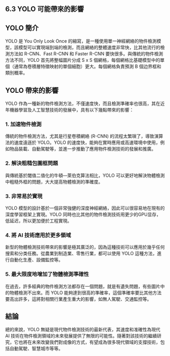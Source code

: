 ## 6.3 YOLO 可能帶來的影響

## YOLO 簡介
YOLO 是 You Only Look Once 的縮寫，是一種使用單一神經網絡的物件檢測模型，該模型可以實現端到端的檢測，而且網絡的整體速度非常快，比其他流行的檢測方法如 R-CNN、Fast R-CNN 和 Faster R-CNN 要快很多。與傳統的物件檢測方法不同，YOLO 首先將整幅圖片分成 S x S 個網格，每個網格比基礎模型中的單個（通常為卷積層特徵映射的單個細胞）更大。每個網格負責預測 B 個边界框和類別概率。

## YOLO 帶來的影響
YOLO 作為一種新的物件檢測方法，不僅速度快，而且檢測準確率也很高，其在近年機器學習及人工智慧技術的發展中，具有以下幾點帶來的影響：

### 1. 加速物件檢測
傳統的物件檢測方法，尤其是行星卷積網絡 (R-CNN) 的流程太繁瑣了，導致演算法的速度遠遜於 YOLO。YOLO 的速度快，能夠在實時應用或高速環境中使用，例如物品裝載、自動駕駛等，並進一步推動了應用物件檢測技術的發展和推廣。

### 2. 解決粗糙包圍框問題
與傳統基於閾值二值化的牛頓—萊伯克算法相比，YOLO 可以更好地解決物體檢測中粗糙外框的問題，大大提高物體檢測的準確度。

### 3. 非常易於實現
YOLO 模型的設計基於一個非常強健的深度神經網絡，因此可以很容易地在現有的深度學習框架上實現。YOLO 同時也比其他的物件檢測技術用更少的GPU显存，低延迟，所以更加便於工程實現。

### 4. 將 AI 技術應用於更多領域
新型的物體檢測技術帶來的影響是極其廣泛的，因為這種技術可以應用於幾乎任何搜索和分类任務。從農業到制造業、零售行業，都可以使用 YOLO 這種方法，進行自動化生產、設備監控等。

### 5. 最大限度地增加了物體檢測準確性
在過去，許多經典的物件檢測方法都存在一個問題，就是有遺失問題，有些圖片中的物體檢測不出來。而 YOLO 能夠達到很高的準確率，這個準確率要比其他方法要高出許多，這將對相關行業產生重大的影響，如無人駕駛、交通監控等。

## 結論
總的來說，YOLO 無疑是現代物件檢測技術的最新代表，其速度和准確性為現代 AI 技術在物件檢測領域的未來發展提供了無限的可能性。隨著對該技術的繼續研究，它也將在未來改變我們對成像的方式，有望成為很多現代領域的支撐技術，包括自動駕駛、智慧城市等等。